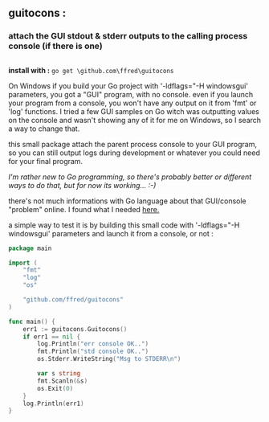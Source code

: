 ## guitocons :
### attach the GUI stdout & stderr outputs to the calling process console (if there is one)
##

**install with :** `go get \github.com\ffred\guitocons`

On Windows if you build your Go project with '-ldflags="-H windowsgui' parameters, you got a "GUI" program, with no console.
even if you launch your program from a console, you won't have any output on it from 'fmt' or 'log' functions.
I tried a few GUI samples on Go witch was outputting values on the console and wasn't showing any of it for me on Windows, so I search a way to change that.

this small package attach the parent process console to your GUI program, so you can still output logs during development or whatever you could need for your final program.

_I'm rather new to Go programming, so there's probably better or different ways to do that, but for now its working... :-)_

there's not much informations with Go language about that GUI/console "problem" online. I found what I needed [here.](https://stackoverflow.com/questions/23743217/printing-output-to-a-command-window-when-golang-application-is-compiled-with-ld/23744350) 


a simple way to test it is by building this small code with '-ldflags="-H windowsgui' parameters and launch it from a console, or not :

```go
package main

import (
	"fmt"
	"log"
	"os"

	"github.com/ffred/guitocons"
)

func main() {
	err1 := guitocons.Guitocons()
	if err1 == nil {
		log.Println("err console OK..")
		fmt.Println("std console OK..")
		os.Stderr.WriteString("Msg to STDERR\n")

		var s string
		fmt.Scanln(&s)
		os.Exit(0)
	}
	log.Println(err1)
}
```
